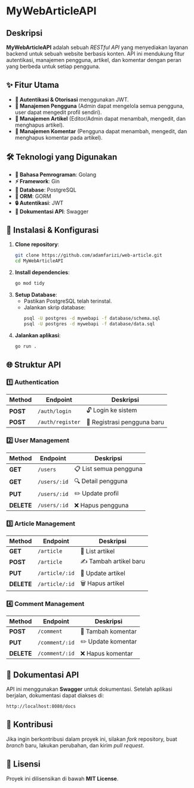 # MyWebArticleAPI

## Deskripsi
**MyWebArticleAPI** adalah sebuah *RESTful API* yang menyediakan layanan backend untuk sebuah website berbasis konten. API ini mendukung fitur autentikasi, manajemen pengguna, artikel, dan komentar dengan peran yang berbeda untuk setiap pengguna.

## ✨ Fitur Utama
- **🔑 Autentikasi & Otorisasi** menggunakan JWT.
- **👥 Manajemen Pengguna** (Admin dapat mengelola semua pengguna, user dapat mengedit profil sendiri).
- **📝 Manajemen Artikel** (Editor/Admin dapat menambah, mengedit, dan menghapus artikel).
- **💬 Manajemen Komentar** (Pengguna dapat menambah, mengedit, dan menghapus komentar pada artikel).

## 🛠 Teknologi yang Digunakan
- **🚀 Bahasa Pemrograman**: Golang
- **⚡ Framework**: Gin
- **💾 Database**: PostgreSQL
- **🔗 ORM**: GORM
- **🔒 Autentikasi**: JWT
- **📖 Dokumentasi API**: Swagger

## 🔧 Instalasi & Konfigurasi
1. **Clone repository**:
   ```sh
   git clone https://github.com/adamfarizi/web-article.git
   cd MyWebArticleAPI
   ```
2. **Install dependencies**:
   ```sh
   go mod tidy
   ```
3. **Setup Database**:
   - Pastikan PostgreSQL telah terinstal.
   - Jalankan skrip database:
     ```sh
     psql -U postgres -d mywebapi -f database/schema.sql
     psql -U postgres -d mywebapi -f database/data.sql
     ```
4. **Jalankan aplikasi**:
   ```sh
   go run .
   ```

## 🌐 Struktur API
### 1️⃣ Authentication
| Method | Endpoint      | Deskripsi                 |
|--------|-------------|---------------------------|
| **POST**   | `/auth/login` | 🔓 Login ke sistem          |
| **POST**   | `/auth/register` | 📝 Registrasi pengguna baru |

### 2️⃣ User Management
| Method | Endpoint          | Deskripsi             |
|--------|-------------------|-----------------------|
| **GET**    | `/users`          | 📋 List semua pengguna  |
| **GET**    | `/users/:id`      | 🔍 Detail pengguna      |
| **PUT**    | `/users/:id`       | ✏️ Update profil        |
| **DELETE** | `/users/:id`      | ❌ Hapus pengguna       |

### 3️⃣ Article Management
| Method | Endpoint         | Deskripsi               |
|--------|-----------------|-------------------------|
| **GET**    | `/article`      | 📄 List artikel           |
| **POST**   | `/article`      | ✍️ Tambah artikel baru    |
| **PUT**    | `/article/:id`  | 🔄 Update artikel         |
| **DELETE** | `/article/:id`  | 🗑 Hapus artikel          |

### 4️⃣ Comment Management
| Method | Endpoint             | Deskripsi              |
|--------|----------------------|------------------------|
| **POST**   | `/comment` | 💬 Tambah komentar  |
| **PUT**    | `/comment/:id`      | ✏️ Update komentar       |
| **DELETE** | `/comment/:id`      | ❌ Hapus komentar        |

## 📜 Dokumentasi API
API ini menggunakan **Swagger** untuk dokumentasi. Setelah aplikasi berjalan, dokumentasi dapat diakses di:
```
http://localhost:8080/docs
```

## 🤝 Kontribusi
Jika ingin berkontribusi dalam proyek ini, silakan *fork* repository, buat *branch* baru, lakukan perubahan, dan kirim *pull request*.

## 📜 Lisensi
Proyek ini dilisensikan di bawah **MIT License**.

